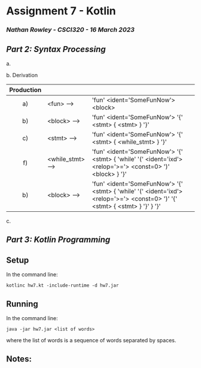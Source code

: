 # Assignment 7 - Kotlin #

### *Nathan Rowley - CSCI320 - 16 March 2023* #

## *Part 2: Syntax Processing* # 

a.

b. Derivation

| Production |                     |                                                                                                                                          |
|:----------:|:--------------------|:-----------------------------------------------------------------------------------------------------------------------------------------|
|     a)     | \<fun\> -->         | 'fun' <ident='SomeFunNow'> \<block\>                                                                                                     |
|     b)     | \<block\> -->       | 'fun' <ident='SomeFunNow'> '{' \<stmt\> { \<stmt\> } '}'                                                                                 |
|     c)     | \<stmt\>  -->       | 'fun' <ident='SomeFunNow'> '{' \<stmt\> { \<while_stmt\> } '}'                                                                           |
|     f)     | \<while_stmt\>  --> | 'fun' <ident='SomeFunNow'> '{' \<stmt\> { 'while' '(' \<ident='ixd'\> \<relop='>='\> \<const=0\> ')' \<block\> } '}'                     |
|     b)     | \<block\>  -->      | 'fun' <ident='SomeFunNow'> '{' \<stmt\> { 'while' '(' \<ident='ixd'\> \<relop='>='\> \<const=0\> ')' '{' \<stmt\> { \<stmt\> } '}' } '}' |


c.



## *Part 3: Kotlin Programming* #

## Setup
In the command line:

```
kotlinc hw7.kt -include-runtime -d hw7.jar
```

## Running

In the command line:

```
java -jar hw7.jar <list of words>
```

where the list of words is a sequence of words separated by spaces.

## Notes: